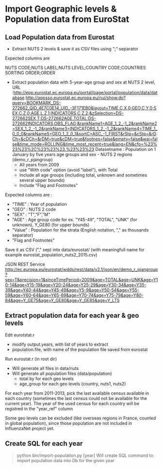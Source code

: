 Import Geographic levels & Population data from EuroStat
=========================================================

Load Population data from Eurostat
--------------------
* Extract NUTS 2 levels & save it as CSV files using ";" separator

Expected columns are

 NUTS CODE;NUTS LABEL;NUTS LEVEL;COUNTRY CODE;COUNTRIES SORTING ORDER;ORDER

* Extract population data with 5-year-age group and sex at NUTS 2 level, 
 URL :http://epp.eurostat.ec.europa.eu/portal/page/portal/population/data/database
	 http://appsso.eurostat.ec.europa.eu/nui/show.do?query=BOOKMARK_DS-272662_QID_4E7C0E14_UID_-3F171EB0&layout=TIME,C,X,0;GEO,C,Y,0;SEX,C,Z,0;AGE,L,Z,1;INDICATORS,C,Z,2;&zSelection=DS-272662SEX,T;DS-272662AGE,TOTAL;DS-272662INDICATORS,OBS_FLAG;&rankName1=AGE_1_2_-1_2&rankName2=SEX_1_2_-1_2&rankName3=INDICATORS_1_2_-1_2&rankName4=TIME_1_0_0_0&rankName5=GEO_1_2_0_1&sortC=ASC_-1_FIRST&rStp=&cStp=&rDCh=&cDCh=&rDM=true&cDM=true&footnes=false&empty=false&wai=false&time_mode=ROLLING&time_most_recent=true&lang=EN&cfo=%23%23%23%2C%23%23%23.%23%23%23
 Datasetname : Population on 1 January by five years age groups and sex - NUTS 2 regions (demo_r_pjangroup) 
	* All years from 2009 
	* use "With code" option (avoid "label"), with Total
	* Include all age groups (including total, unknown and sometimes several upper bounds)
    * Include "Flag and Footnotes"
	
Expected columns are :
 * "TIME" : Year of population
 * "GEO" : NUTS 2 code
 * "SEX" : "T","F","M" 
 * "AGE" : Age group code for ex. "Y45-49", "TOTAL", "UNK" (for unknown), Y_GE80 (for upper bounds)
 * "Value" : Population for the strata (English notation, "," as thousands separator)
 * "Flag and Footnotes"
 
Save it as CSV ("," sep) into data/eurostat/ (with meaningfull name for example eurostat_population_nuts2_2015.csv)

JSON REST Service
http://ec.europa.eu/eurostat/wdds/rest/data/v2.1/json/en/demo_r_pjangroup?sex=T&precision=1&sinceTimePeriod=2009&age=TOTAL&age=UNK&age=Y10-14&age=Y15-19&age=Y20-24&age=Y25-29&age=Y30-34&age=Y35-39&age=Y40-44&age=Y45-49&age=Y5-9&age=Y50-54&age=Y55-59&age=Y60-64&age=Y65-69&age=Y70-74&age=Y75-79&age=Y80-84&age=Y_GE75&age=Y_GE80&age=Y_GE85&age=Y_LT5


Extract population data for each year & geo levels
--------------------------

Edit eurotstat.r
 * modify output.years, with list of years to extract
 * population.file, with name of the population file saved from eurostat

Run eurostat.r (in root dir)
 
 * Will generate all files in data/nuts
 * Will generate all population files (data/population)
	* total by for each geo levels
	* age_group for each geo levels (country, nuts1, nuts2)
	
For each year from 2011-2013, pick the last available census available in each country (sometimes the last census could not be available for the current year).
The year of the used census for each country will be registred in the "year_ref" column

Some geo levels can be excluded (like overseas regions in France, counted in global population), since those population are not included in InfluenzaNet project yet.

Create SQL for each year
---------------------------

> python bin/import-population.py [year] 
Will create SQL command to import population data into Db for the given year

